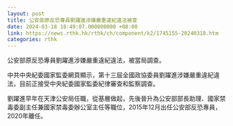 ```yaml
---
layout: post
title: 公安部原反恐專員劉躍進涉嫌嚴重違紀違法被查
date: 2024-03-18 18:49:07.000000000 +08:00
link: https://news.rthk.hk/rthk/ch/component/k2/1745155-20240318.htm
categories: rthk
---
```


公安部原反恐專員劉躍進涉嫌嚴重違紀違法，被當局調查。

中共中央紀委國家監委網頁顯示，第十三屆全國政協委員劉躍進涉嫌嚴重違紀違法，目前正接受中央紀委國家監委紀律審查和監察調查。

劉躍進早年在天津公安局任職，從基層做起，先後晉升為公安部部長助理、國家禁毒委副主任兼國家禁毒委辦公室主任等職位，2015年12月出任公安部反恐專員，2020年離任。
